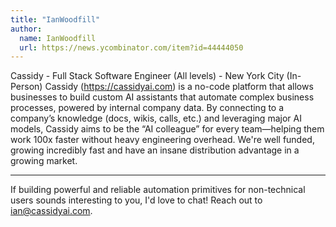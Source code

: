 ```yaml
---
title: "IanWoodfill"
author:
  name: IanWoodfill
  url: https://news.ycombinator.com/item?id=44444050
---
```


<JobNavigation />

Cassidy - Full Stack Software Engineer (All levels) - New York City (In-Person) Cassidy (<a href="https:&#x2F;&#x2F;cassidyai.com" rel="nofollow">https:&#x2F;&#x2F;cassidyai.com</a>) is a no-code platform that allows businesses to build custom AI assistants that automate complex business processes, powered by internal company data. By connecting to a company’s knowledge (docs, wikis, calls, etc.) and leveraging major AI models, Cassidy aims to be the “AI colleague” for every team—helping them work 100x faster without heavy engineering overhead.
We&#x27;re well funded, growing incredibly fast and have an insane distribution advantage in a growing market.

----

If building powerful and reliable automation primitives for non-technical users sounds interesting to you, I&#x27;d love to chat! Reach out to ian@cassidyai.com.
<JobApplication />

